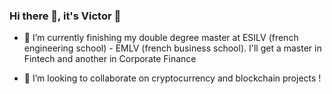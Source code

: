 ### Hi there 👋, it's Victor 🤸

- 🌱 I’m currently finishing my double degree master at ESILV (french engineering school) - EMLV (french business school). I'll get a master in Fintech and another in Corporate Finance

- 👯 I’m looking to collaborate on cryptocurrency and blockchain projects !



